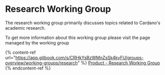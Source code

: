 # Research Working Group

The research working group primarily discusses topics related to Cardano's academic research.

To get more information about this working group please visit the page managed by the working group&#x20;

{% content-ref url="https://app.gitbook.com/s/CRHkYsBzWMnZsSk4kyFU/groups-overview/working-groups/research" %}
[Product - Research Working Group](https://app.gitbook.com/s/CRHkYsBzWMnZsSk4kyFU/groups-overview/working-groups/research)
{% endcontent-ref %}

